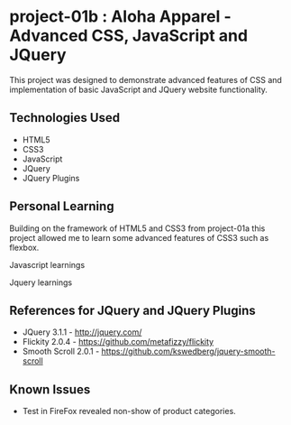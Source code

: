 # project-01b : Aloha Apparel - Advanced CSS, JavaScript and JQuery
This project was designed to demonstrate advanced features of CSS and implementation of basic JavaScript and JQuery website functionality.

## Technologies Used

- HTML5
- CSS3
- JavaScript
- JQuery
- JQuery Plugins

## Personal Learning

Building on the framework of HTML5 and CSS3 from project-01a this project allowed me to learn some advanced features of CSS3 such as flexbox.
  
Javascript learnings

Jquery learnings

## References for JQuery and JQuery Plugins

- JQuery 3.1.1 - http://jquery.com/
- Flickity 2.0.4 - https://github.com/metafizzy/flickity
- Smooth Scroll 2.0.1 - https://github.com/kswedberg/jquery-smooth-scroll

## Known Issues
- Test in FireFox revealed non-show of product categories.
